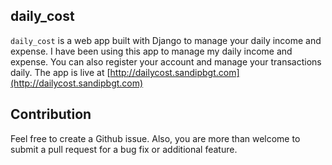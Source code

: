 ## daily_cost
`daily_cost` is a web app built with Django to manage your daily income and expense.
I have been using this app to manage my daily income and expense.
You can also register your account and manage your transactions daily.
The app is live at [http://dailycost.sandipbgt.com](http://dailycost.sandipbgt.com)

## Contribution
Feel free to create a Github issue. Also, you are more than welcome to submit
a pull request for a bug fix or additional feature.